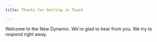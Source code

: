```yaml
---
title: Thanks for Getting in Touch

---
```

Welcome to the New Dynamic. We're glad to hear from you. We try to respond right away.
